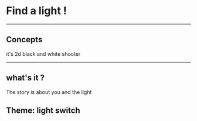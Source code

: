 # Find a light !
---
## Concepts
it's 2d black and white shooter

---
## what's it ?
The story is about you and the light

## Theme: light switch